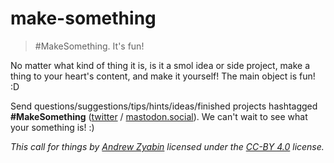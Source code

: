 # make-something

> #MakeSomething. It's fun!

No matter what kind of thing it is, is it a smol idea or side project, make a thing to your heart's content, and make it yourself! The main object is fun! :D

Send questions/suggestions/tips/hints/ideas/finished projects hashtagged **#MakeSomething** ([twitter](https://twitter.com/hashtag/MakeSomething) / [mastodon.social](https://mastodon.social/tags/MakeSomething)). We can't wait to see what your something is! :)

*This call for things by [Andrew Zyabin](https://botsin.space/@zyabin101) licensed under the [CC-BY 4.0](https://creativecommons.org/licenses/by/4.0/) license.*
